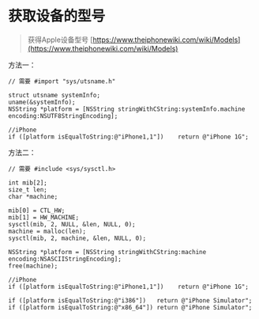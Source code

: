 # 获取设备的型号

> 获得Apple设备型号 [https://www.theiphonewiki.com/wiki/Models](https://www.theiphonewiki.com/wiki/Models)

方法一：

```Objetive-C
// 需要 #import "sys/utsname.h"

struct utsname systemInfo;
uname(&systemInfo);
NSString *platform = [NSString stringWithCString:systemInfo.machine encoding:NSUTF8StringEncoding];

//iPhone
if ([platform isEqualToString:@"iPhone1,1"])    return @"iPhone 1G";
```

方法二：

```Objetive-C
// 需要 #include <sys/sysctl.h>

int mib[2];
size_t len;
char *machine;

mib[0] = CTL_HW;
mib[1] = HW_MACHINE;
sysctl(mib, 2, NULL, &len, NULL, 0);
machine = malloc(len);
sysctl(mib, 2, machine, &len, NULL, 0);

NSString *platform = [NSString stringWithCString:machine encoding:NSASCIIStringEncoding];
free(machine);

//iPhone
if ([platform isEqualToString:@"iPhone1,1"])    return @"iPhone 1G";

if ([platform isEqualToString:@"i386"])   return @"iPhone Simulator";
if ([platform isEqualToString:@"x86_64"]) return @"iPhone Simulator";
```